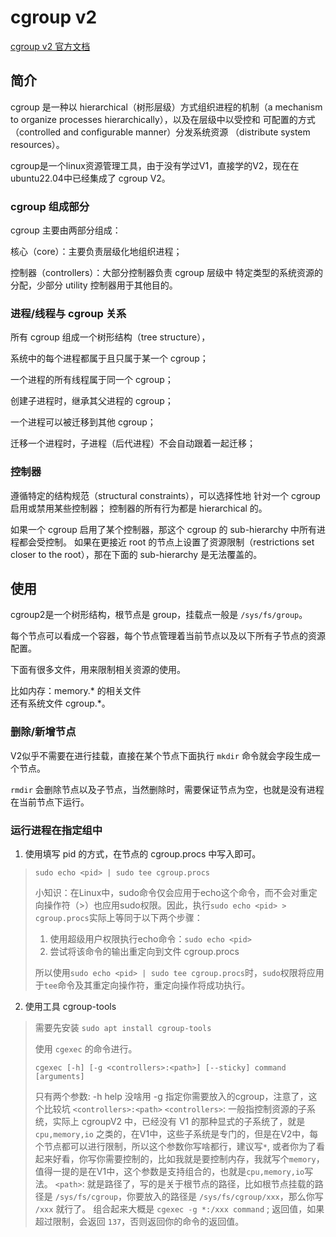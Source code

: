 # cgroup v2

[cgroup v2 官方文档](https://www.kernel.org/doc/html/v5.10/admin-guide/cgroup-v2.html)

## 简介


cgroup 是一种以 hierarchical（树形层级）方式组织进程的机制（a mechanism to organize processes hierarchically），以及在层级中以受控和 可配置的方式（controlled and configurable manner）分发系统资源 （distribute system resources）。

cgroup是一个linux资源管理工具，由于没有学过V1，直接学的V2，现在在ubuntu22.04中已经集成了 cgroup V2。


### cgroup 组成部分
cgroup 主要由两部分组成：

核心（core）：主要负责层级化地组织进程；

控制器（controllers）：大部分控制器负责 cgroup 层级中 特定类型的系统资源的分配，少部分 utility 控制器用于其他目的。

### 进程/线程与 cgroup 关系

所有 cgroup 组成一个树形结构（tree structure），

系统中的每个进程都属于且只属于某一个 cgroup；

一个进程的所有线程属于同一个 cgroup；

创建子进程时，继承其父进程的 cgroup；

一个进程可以被迁移到其他 cgroup；

迁移一个进程时，子进程（后代进程）不会自动跟着一起迁移；

### 控制器
遵循特定的结构规范（structural constraints），可以选择性地 针对一个 cgroup 启用或禁用某些控制器；
控制器的所有行为都是 hierarchical 的。

如果一个 cgroup 启用了某个控制器，那这个 cgroup 的 sub-hierarchy 中所有进程都会受控制。
如果在更接近 root 的节点上设置了资源限制（restrictions set closer to the root），那在下面的 sub-hierarchy 是无法覆盖的。





## 使用

cgroup2是一个树形结构，根节点是 group，挂载点一般是 `/sys/fs/group`。

每个节点可以看成一个容器，每个节点管理着当前节点以及以下所有子节点的资源配置。

下面有很多文件，用来限制相关资源的使用。

比如内存：memory.* 的相关文件 \
还有系统文件 cgroup.*。

### 删除/新增节点

V2似乎不需要在进行挂载，直接在某个节点下面执行 `mkdir` 命令就会字段生成一个节点。

`rmdir` 会删除节点以及子节点，当然删除时，需要保证节点为空，也就是没有进程在当前节点下运行。

### 运行进程在指定组中

1. 使用填写 pid 的方式，在节点的 cgroup.procs 中写入即可。

> `sudo echo <pid> | sudo tee cgroup.procs`
>
> 小知识：在Linux中，sudo命令仅会应用于echo这个命令，而不会对重定向操作符（>）也应用sudo权限。因此，执行`sudo echo <pid> > cgroup.procs`实际上等同于以下两个步骤：
> 1. 使用超级用户权限执行echo命令：`sudo echo <pid>`
> 2. 尝试将该命令的输出重定向到文件 cgroup.procs
> 
> 所以使用`sudo echo <pid> | sudo tee cgroup.procs`时，`sudo`权限将应用于`tee`命令及其重定向操作符，重定向操作将成功执行。


2. 使用工具 cgroup-tools

> 需要先安装 `sudo apt install cgroup-tools`
> 
> 使用 `cgexec` 的命令进行。
> 
> `cgexec [-h] [-g <controllers>:<path>] [--sticky] command [arguments]`
> 
> 只有两个参数:
>   -h help 没啥用
>   -g 指定你需要放入的cgroup，注意了，这个比较坑 `<controllers>:<path>` 
>       `<controllers>`: 一般指控制资源的子系统，实际上 cgroupV2 中，已经没有 V1 的那种显式的子系统了，就是 `cpu,memory,io` 之类的，在V1中，这些子系统是专门的，但是在V2中，每个节点都可以进行限制，所以这个参数你写啥都行，建议写`*`, 或者你为了看起来好看，你写你需要控制的，比如我就是要控制内存，我就写个`memory`，值得一提的是在V1中，这个参数是支持组合的，也就是`cpu,memory,io`写法。
>       `<path>`: 就是路径了，写的是关于根节点的路径，比如根节点挂载的路径是 `/sys/fs/cgroup`，你要放入的路径是 `/sys/fs/cgroup/xxx`，那么你写 `/xxx` 就行了。
>  组合起来大概是 `cgexec -g *:/xxx command` ;
>  返回值，如果超过限制，会返回 `137`，否则返回你的命令的返回值。
